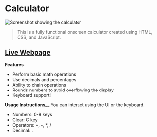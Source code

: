 
# Calculator

![Screenshot showing the calculator](https://i.gyazo.com/675330933d744f9ffe3734657e530ede.png)

> This is a fully functional onscreen calculator created using HTML, CSS, and JavaScript.

## [Live Webpage](https://st4ven.github.io/calculator/)

**Features**
- Perform basic math operations
- Use decimals and percentages
- Ability to chain operations
- Rounds numbers to avoid overflowing the display
- Keyboard support!

**Usage Instructions**__
You can interact using the UI or the keyboard.
- Numbers: 0-9 keys
- Clear: C key
- Operators: +, -, *, /
- Decimal: .
